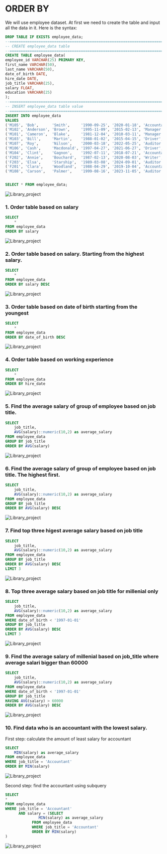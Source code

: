 # ORDER BY
We will use employee dataset. At first we need to create the table and input all the data in it. Here is the syntax:
```sql
DROP TABLE IF EXISTS employee_data;
--=================================================================================
-- CREATE employee_data table 
--=================================================================================
CREATE TABLE employee_data(
employee_id VARCHAR(25) PRIMARY KEY,
first_name VARCHAR(50),
last_name VARCHAR(50),
date_of_birth DATE,
hire_date DATE,
job_title VARCHAR(25),
salary FLOAT,
education VARCHAR(25)
);
--=================================================================================
-- INSERT employee_data table value
--=================================================================================
INSERT INTO employee_data
VALUES 
('M105', 'Bob',      'Smith',     '1990-09-25', '2020-01-18', 'Accountant', 80000, 'Bachelor'),
('M102', 'Anderson', 'Brown',     '1995-11-09', '2015-02-13', 'Manager',    90000, 'Magister'),
('M101', 'Cameron',  'Blake',     '1981-12-04', '2010-03-11', 'Manager',    85000, 'Bachelor'),
('M103', 'Bill',     'Martin',    '1988-01-02', '2015-04-15', 'Driver',     50000, 'High School'),
('M107', 'Roy',      'Nilson',    '2000-03-18', '2022-05-25', 'Auditor',    80000, 'Bachelor'),
('M106', 'Cash',     'Macdonald', '1997-04-27', '2021-06-27', 'Driver',     60000, 'High School'),
('M104', 'Clint',    'Gagnon',    '1992-07-11', '2018-07-21', 'Accountant', 75000, 'Bachelor'),
('F202', 'Annie',    'Bouchard',  '1987-02-13', '2020-08-03', 'Writer',     65000, 'High School'),
('F203', 'Elsa',     'Starship',  '1989-03-08', '2024-09-01', 'Auditor',    65000, 'Bachelor'),
('F201', 'Clara',    'Woodland',  '1988-04-29', '2019-10-04', 'Accountant', 70000, 'Bachelor'),
('M108', 'Carson',   'Palmer',    '1999-08-16', '2023-11-05', 'Auditor',    75000, 'Magister');


SELECT * FROM employee_data;
```

![Library_project](https://github.com/imdwipayana/PostgreSQL/blob/main/SQL%20Introduction/ORDER%20BY/image/employee_data.png)

### 1. Order table based on salary

```sql
SELECT 
	*
FROM employee_data
ORDER BY salary
```

![Library_project](https://github.com/imdwipayana/PostgreSQL/blob/main/SQL%20Introduction/ORDER%20BY/image/number1.png)

### 2. Order table based on salary. Starting from the highest salary.

```sql
SELECT 
	*
FROM employee_data
ORDER BY salary DESC
```

![Library_project](https://github.com/imdwipayana/PostgreSQL/blob/main/SQL%20Introduction/ORDER%20BY/image/number2.png)

### 3. Order table based on date of birth starting from the youngest

```sql
SELECT 
	*
FROM employee_data
ORDER BY date_of_birth DESC
```

![Library_project](https://github.com/imdwipayana/PostgreSQL/blob/main/SQL%20Introduction/ORDER%20BY/image/number3.png)

### 4. Order table based on working experience 

```sql
SELECT 
	*
FROM employee_data
ORDER BY hire_date 
```

![Library_project](https://github.com/imdwipayana/PostgreSQL/blob/main/SQL%20Introduction/ORDER%20BY/image/number4.png)

### 5. Find the average salary of group of employee based on job title.

```sql
SELECT 
	job_title,
	AVG(salary)::numeric(10,2) as average_salary
FROM employee_data
GROUP BY job_title
ORDER BY AVG(salary) 
```

![Library_project](https://github.com/imdwipayana/PostgreSQL/blob/main/SQL%20Introduction/ORDER%20BY/image/number5.png)

### 6. Find the average salary of group of employee based on job title. The highest first.

```sql
SELECT 
	job_title,
	AVG(salary)::numeric(10,2) as average_salary
FROM employee_data
GROUP BY job_title
ORDER BY AVG(salary) DESC
```

![Library_project](https://github.com/imdwipayana/PostgreSQL/blob/main/SQL%20Introduction/ORDER%20BY/image/number6.png)

### 7. Find top three higest average salary based on job title

```sql
SELECT 
	job_title,
	AVG(salary)::numeric(10,2) as average_salary
FROM employee_data
GROUP BY job_title
ORDER BY AVG(salary) DESC
LIMIT 3
```

![Library_project](https://github.com/imdwipayana/PostgreSQL/blob/main/SQL%20Introduction/ORDER%20BY/image/number7.png)

### 8. Top three average salary based on job title for millenial only

```sql
SELECT 
	job_title,
	AVG(salary)::numeric(10,2) as average_salary
FROM employee_data
WHERE date_of_birth < '1997-01-01'
GROUP BY job_title
ORDER BY AVG(salary) DESC
LIMIT 3
```

![Library_project](https://github.com/imdwipayana/PostgreSQL/blob/main/SQL%20Introduction/ORDER%20BY/image/number8.png)

### 9. Find the average salary of millenial based on job_title where average salari bigger than 60000

```sql
SELECT 
	job_title,
	AVG(salary)::numeric(10,2) as average_salary
FROM employee_data
WHERE date_of_birth < '1997-01-01'
GROUP BY job_title
HAVING AVG(salary) > 60000
ORDER BY AVG(salary) DESC
```

![Library_project](https://github.com/imdwipayana/PostgreSQL/blob/main/SQL%20Introduction/ORDER%20BY/image/number9.png)

### 10. Find data who is an accountant with the lowest salary.

First step: calculate the amount of least salary for accountant

```sql
SELECT 
	MIN(salary) as average_salary
FROM employee_data
WHERE job_title = 'Accountant'
ORDER BY MIN(salary)
```

![Library_project](https://github.com/imdwipayana/PostgreSQL/blob/main/SQL%20Introduction/ORDER%20BY/image/number10step1.png)

Second step: find the accountant using subquery

```sql
SELECT
*
FROM employee_data
WHERE job_title = 'Accountant' 
	  AND salary = (SELECT 
			   MIN(salary) as average_salary
			FROM employee_data
			WHERE job_title = 'Accountant'
			ORDER BY MIN(salary)
)
```

![Library_project](https://github.com/imdwipayana/PostgreSQL/blob/main/SQL%20Introduction/ORDER%20BY/image/number10step2.png)
